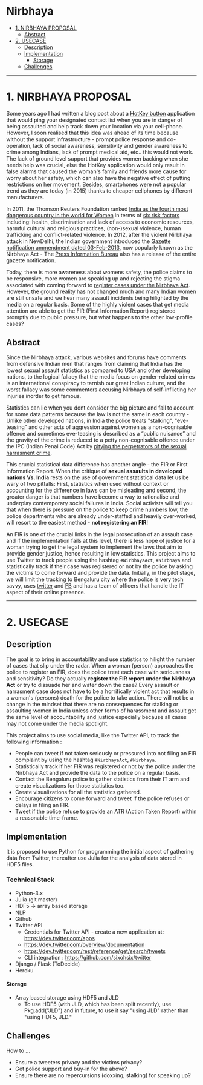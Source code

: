 # Nirbhaya

+ [1. NIRBHAYA PROPOSAL](#1-nirbhaya-proposal)
   + [Abstract](#abstract)
+ [2. USECASE](#2-usecase)
   + [Description](#description)
   + [Implementation](#implementation)
        + [Storage](#storage)
   + [Challenges](#challenges)

----

# 1. NIRBHAYA PROPOSAL

Some years ago I had written a blog post about a [HotKey button](http://svaksha.com/post/2009/Cell-help) application that would ping your designated contact list when you are in danger of being assaulted and help track down your location via your cell-phone. However, I soon realised that this idea was ahead of its time because without the support infrastructure - prompt police response and co-operation, lack of social awareness, sensitivity and gender awareness to crime among Indians, lack of prompt medical aid, etc.. this would not work. The lack of ground level support that provides women backing when she needs help was crucial, else the HotKey application would only result in false alarms that caused the woman's family and friends more cause for worry about her safety, which can also have the negative effect of putting restrictions on her movement. Besides, smartphones were not a popular trend as they are today (in 2015) thanks to cheaper cellphones by different manufacturers. 

In 2011, the Thomson Reuters Foundation ranked [India as the fourth most dangerous country in the world for Women](http://indiatoday.intoday.in/story/india-is-fourth-most-dangerous-place-in-the-world-for-women-poll/1/141639.html) in terms of [six risk factors](http://www.theguardian.com/world/2011/jun/15/worst-place-women-afghanistan-india) including: health, discrimination and lack of access to economic resources, harmful cultural and religious practices, (non-)sexual violence, human trafficking and conflict-related violence. In 2012, after the violent Nirbhaya attack in NewDelhi, the Indian government introduced the [Gazette notification ammendment dated 03-Feb-2013](http://lawmin.nic.in/ld/ord_criminal_law.pdf), now popularly known as the Nirbhaya Act - The [Press Information Bureau](http://pib.nic.in/newsite/erelease.aspx?relid=91979) also has a release of the entire gazette notification. 

Today, there is more awareness about womens safety, the police claims to be responsive, more women are speaking up and rejecting the stigma associated with coming forward to [register cases under the Nirbhaya Act](http://www.thehindu.com/todays-paper/tp-national/tp-andhrapradesh/407-cases-registered-under-nirbhaya-act-in-krishna/article6730238.ece). However, the ground reality has not changed much and many Indian women are still unsafe and we hear many assault incidents being hilighted by the media on a regular basis. Some of the highly violent cases that get media attention are able to get the FIR (First Information Report) registered promptly due to public pressure, but what happens to the other low-profile cases? 

## Abstract

Since the Nirbhaya attack, various websites and forums have comments from defensive Indian men that ranges from claiming that India has the lowest sexual assault statistics as compared to USA and other developing nations, to the logical fallacy that the media focus on gender-related crimes is an international conspiracy to tarnish our great Indian culture, and the worst fallacy was some commenters accusing Nirbhaya of self-inflicting her injuries inorder to get famous. 

Statistics can lie when you dont consider the big picture and fail to account for some data patterns because the law is not the same in each country - Unlike other developed nations, in India the police treats "stalking", "eve-teasing" and other acts of aggression against women as a non-cognisable offence and sometimes eve-teasing is described as a “public nuisance” and the gravity of the crime is reduced to a petty non-cognisable offence under the IPC (Indian Penal Code) Act by [pitying the perpetrators of the sexual harrasment crime](http://bangalore.citizenmatters.in/articles/pitying-the-perpetrators-of-sexual-harassment-right-or-wrong).

This crucial statistical data difference has another angle - the FIR or First Information Report. When the critique of __sexual assaults in developed nations Vs. India__ rests on the use of government statistical data let us be wary of two pitfalls: First, statistics when used without context or accounting for the difference in laws can be misleading and second, the greater danger is that numbers have become a way to rationalise and underplay contemporary social failures in India. Social activists will tell you that when there is pressure on the police to keep crime numbers low, the police departments who are already under-staffed and heavily over-worked, will resort to the easiest method - __not registering an FIR__!

An FIR is one of the crucial links in the legal prosecution of an assault case and if the implementation fails at this level, there is less hope of justice for a woman trying to get the legal system to implement the laws that aim to provide gender justice, hence resulting in low statistics. This project aims to use Twitter to track people using the hashtag `#NirbhayaAct`, `#Nirbhaya` and statistically track if their case was registered or not by the police by asking the victims to come forward and provide the data. Initially, in the pilot stage, we will limit the tracking to Bengaluru city where the police is very tech savvy, uses [twitter](http://twitter.com/cpblr) and [FB](https://www.facebook.com/blrcitypolice) and has a team of officers that handle the IT aspect of their online presence.

---- 

# 2. USECASE

## Description

The goal is to bring in accountability and use statistics to hilight the number of cases that slip under the radar. When a woman (person) approaches the police to register an FIR, does the police treat each case with seriousness and sensitivity? Do they actually __register the FIR report under the Nirbhaya Act__ or try to dissuade her and water down the case? Every assault or harrasment case does not have to be a horrifically violent act that results in a woman's (persons) death for the police to take action. There will not be a change in the mindset that there are no consequences for stalking or assaulting women in India unless other forms of harassment and assault get the same level of accountability and justice especially because all cases may not come under the media spotlight. 

This project aims to use social media, like the Twitter API, to track the following information :

+ People can tweet if not taken seriously or pressured into not filing an FIR complaint by using the hashtag `#NirbhayaAct`, `#Nirbhaya`.
+ Statistically track if her FIR was registered or not by the police under the Nirbhaya Act and provide the data to the police on a regular basis. 
+ Contact the Bengaluru police to gather statistics from their IT arm and create visualizations for those statistics too.
+ Create visualizations for all the statistics gathered.
+ Encourage citizens to come forward and tweet if the police refuses or delays in filing an FIR.
+ Tweet if the police refuse to provide an ATR (Action Taken Report) within a reasonable time-frame.

## Implementation

It is proposed to use Python for programming the initial aspect of gathering data from Twitter, thereafter use Julia for the analysis of data stored in HDF5 files.

### Technical Stack

+ Python-3.x
+ Julia (git master)
+ HDF5 -> array based storage
+ NLP
+ Github 
+ Twitter API
   + Credentials for Twitter API - create a new application at: https://dev.twitter.com/apps
   + https://dev.twitter.com/overview/documentation
   + https://dev.twitter.com/rest/reference/get/search/tweets
   + CLI integration : https://github.com/sixohsix/twitter
+ Django / Flask (ToDecide)
+ Heroku

#### Storage
+ Array based storage using HDF5 and JLD
   * To use HDF5 (with JLD, which has been split recently), use Pkg.add("JLD") and in future, to use it say "using JLD" rather than "using HDF5, JLD."


## Challenges
How to ...
+ Ensure a tweeters privacy and the victims privacy? 
+ Get police support and buy-in for the above?
+ Ensure there are no repercursions (doxxing, stalking) for speaking up?

